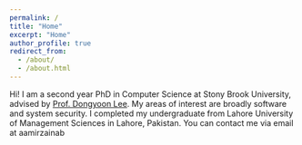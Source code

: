 ```yaml
---
permalink: /
title: "Home"
excerpt: "Home"
author_profile: true
redirect_from: 
  - /about/
  - /about.html
---
```


Hi! 
I am a second year PhD in Computer Science at Stony Brook University, advised by [Prof. Dongyoon Lee](https://www3.cs.stonybrook.edu/~dongyoon/). My areas of interest are broadly software and system security. I completed my undergraduate from Lahore University of Management Sciences in Lahore, Pakistan.
You can contact me via email at aamirzainab

